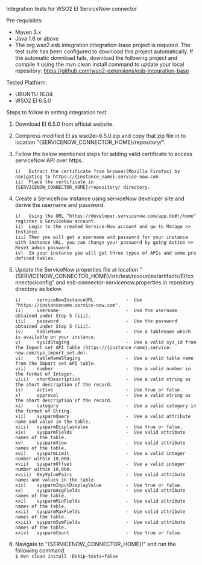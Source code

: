 Integration tests for WSO2 EI ServiceNow connector

Pre-requisites:

 - Maven 3.x
 - Java 1.6 or above
 - The org.wso2.esb.integration.integration-base project is required. The test suite has been configured to download this project automatically. If the automatic download fails, download the following project and compile it using the mvn clean install command to update your local repository:
   https://github.com/wso2-extensions/esb-integration-base

Tested Platform: 

 - UBUNTU 16.04
 - WSO2 EI 6.5.0

Steps to follow in setting integration test.

 1. Download EI 6.5.0 from official website.

 3. Compress modified EI as wso2ei-6.5.0.zip and copy that zip file in to location "{SERVICENOW_CONNECTOR_HOME}/repository/".

 4. Follow the below mentioned steps for adding valid certificate to access serviceNow API over https.

   	    i)   Extract the certificate from browser(Mozilla Firefox) by navigating to https://{instance_name}.service-now.com
   	    ii)  Place the certificate in {SERVICENOW_CONNECTOR_HOME}/repository/ directory. 

 5. Create a ServiceNow instance using serviceNow developer site and derive the username and password.
 
        i)   Using the URL "https://developer.servicenow.com/app.do#!/home" register a ServiceNow account.
	    ii)  Login to the created Service-Now account and go to Manage >> Instance.
	    iii) Then you will get a username and password for your instance with instance URL. you can change your password by going Action >> Reset admin password.
	    iv)  In your instance you will get three types of APIs and some pre defined tables.

 6. Update the ServiceNow properties file at location "{SERVICENOW_CONNECTOR_HOME}/src/test/resources/artifacts/EI/connector/config" and esb-connector-servicenow.properties in repository directory as below.
	
	    i)      serviceNowInstanceURL            -  Use "https://instancename.service-now.com".
	    ii)     username                         -  Use the username obtained under Step 5 (iii).
	    iii)    password                         -  Use the password obtained under Step 5 (iii).
	    iv)     tableName                        -  Use a tablename which is available on your instance.
	    v)      sysIdStaging                     -  Use a valid sys_id from the Import set API table (https://{instance name}.service-now.com/sys_import_set.do).
	    vi)     tableNameStaging                 -  Use a valid table name from the Import set API table.
	    vii)    number                           -  Use a valid number in the format of Integer.
	    viii)   shortDescription                 -  Use a valid string as the short description of the record.
	    ix)     active                           -  Use true or false.
	    x)      approval                         -  Use a valid string as the short description of the record.
	    xi)     category                         -  Use a valid category in the format of String.
	    xii)    sysparmQuery                     -  Use a valid attribute name and value in the table.
	    xiii)   sysparmDisplayValue              -  Use true or false.
	    xiv)    sysparmFields                    -  Use valid attribute names of the table.
	    xv)     sysparmView                      -  Use valid attribute names of the table.
	    xvi)    sysparmLimit                     -  Use a valid integer number within 10,000.
	    xvii)   sysparmOffset                    -  Use a valid integer number within 10,000.
	    xviii)  KeyValuePairs                    -  Use valid attribute names and values in the table.
	    xix)    sysparmInputDisplayValue         -  Use true or false.
	    xx)     sysparmAvgFields                 -  Use valid attribute names of the table.
	    xxi)    sysparmMinFields                 -  Use valid attribute names of the table.
	    xxii)   sysparmMaxFields                 -  Use valid attribute names of the table.
	    xxiii)  sysparmSumFields                 -  Use valid attribute names of the table.
	    xxiv)   sysparmCount                     -  Use true or false.
	
 7. Navigate to "{SERVICENOW_CONNECTOR_HOME}/" and run the following command.<br/>
 `$ mvn clean install -Dskip-tests=false` 
	  
	  

		
